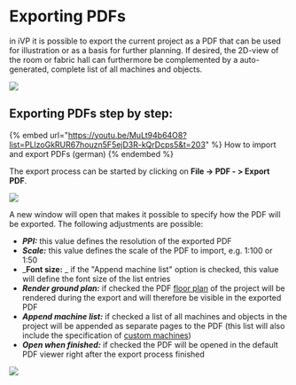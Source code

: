 # Exporting PDFs

in iVP it is possible to export the current project as a PDF that can be used for illustration or as a basis for further planning. If desired, the 2D-view of the room or fabric hall can furthermore be complemented by a auto-generated, complete list of all machines and objects.

![](../../../.gitbook/assets/Test2.jpg)

## Exporting PDFs step by step:

{% embed url="https://youtu.be/MuLt94b64O8?list=PLlzoGkRUR67houzn5F5ejD3R-kQrDcps5&t=203" %}
How to import and export PDFs (german)
{% endembed %}

The export process can be started by clicking on **File -> PDF - > Export PDF**.

![](../../../.gitbook/assets/iVP\_pdf\_export\_pfd\_menu\_entry.jpg)

&#x20;A new window will open that makes it possible to specify how the PDF will be exported. The following adjustments are possible:

* _**PPI:**_ this value defines the resolution of the exported PDF
* _**Scale:**_ this value defines the scale of the PDF to import, e.g. 1:100 or 1:50
* _**Font size:** _ if the "Append machine list" option is checked, this value will define the font size of the list entries
* _**Render ground plan:**_ if checked the PDF [floor plan](../user-interface/the-floor-plan.md) of the project will be rendered during the export and will therefore be visible in the exported PDF
* _**Append machine list:**_ if checked a list of all machines and objects in the project will be appended as separate pages to the PDF (this list will also include the specification of [custom machines](../machines/customizable-machines.md))
* _**Open when finished:**_ if checked the PDF will be opened in the default PDF viewer right after the export process finished

![](../../../.gitbook/assets/iVP\_pdf\_export\_pdf\_options.jpg)
